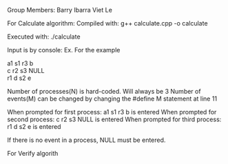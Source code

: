 Group Members:
Barry Ibarra
Viet Le

For Calculate algorithm:
Compiled with:
g++ calculate.cpp -o calculate

Executed with:
./calculate

Input is by console:
Ex. For the example

a1 s1 r3 b </br>
c r2 s3 NULL </br>
r1 d s2 e </br>

Number of processes(N) is hard-coded. Will always be 3
Number of events(M) can be changed by changing the #define M statement at line 11

When prompted for first process: a1 s1 r3 b is entered
When prompted for second process: c r2 s3 NULL is entered
When prompted for third process: r1 d s2 e is entered

If there is no event in a process, NULL must be entered.



For Verify algorith
